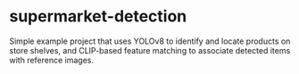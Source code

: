 # supermarket-detection

Simple example project that uses YOLOv8 to identify and locate products on store shelves, and CLIP-based feature matching to associate detected items with reference images.

